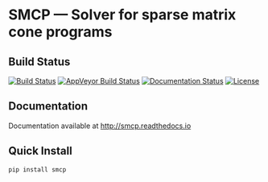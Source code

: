 # SMCP — Solver for sparse matrix cone programs

## Build Status

[![Build Status](https://travis-ci.org/cvxopt/smcp.svg?branch=master)](https://travis-ci.org/cvxopt/smcp)
[![AppVeyor Build Status](https://ci.appveyor.com/api/projects/status/github/cvxopt/smcp?svg=true)](https://ci.appveyor.com/project/martinandersen/smcp)
[![Documentation Status](https://readthedocs.org/projects/smcp/badge/?version=latest)](http://smcp.readthedocs.io/en/latest/?badge=latest)
[![License](https://img.shields.io/badge/license-GPL3-blue.svg)](https://www.gnu.org/licenses/gpl-3.0.en.html)

## Documentation

Documentation available at http://smcp.readthedocs.io


## Quick Install

```
pip install smcp
```
